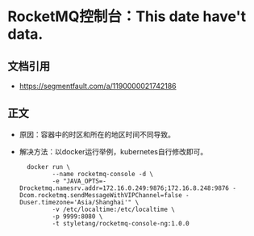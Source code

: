 # RocketMQ控制台：This date have't data.


## 文档引用
- https://segmentfault.com/a/1190000021742186


## 正文
- 原因：容器中的时区和所在的地区时间不同导致。

- 解决方法：以docker运行举例，kubernetes自行修改即可。
  ```shell
    docker run \
           --name rocketmq-console -d \
           -e "JAVA_OPTS=-Drocketmq.namesrv.addr=172.16.0.249:9876;172.16.8.248:9876 -Dcom.rocketmq.sendMessageWithVIPChannel=false -Duser.timezone='Asia/Shanghai'" \
           -v /etc/localtime:/etc/localtime \
           -p 9999:8080 \
           -t styletang/rocketmq-console-ng:1.0.0
  ```